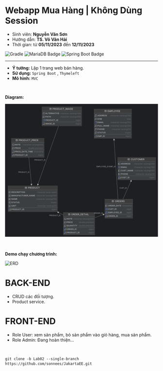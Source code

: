# Webapp Mua Hàng | Không Dùng Session 
- Sinh viên: **Nguyễn Văn Sơn**
- Hướng dẫn: **TS. Võ Văn Hải**
- Thời gian: từ **05/11/2023**  đến **12/11/2023**

![Gradle](https://img.shields.io/badge/Gradle-02303A.svg?style=for-the-badge&logo=Gradle&logoColor=black)
<img src="https://th.bing.com/th/id/R.d433e5db311d0fe02f52e4db3b5cc743?rik=sNF4YqL55B8yYQ&riu=http%3a%2f%2fh2database.com%2fhtml%2fimages%2fh2-logo-2.png&ehk=IBnDTb4FFDrxdQ3V3Pbd6ZLsqndsNau6X862s8MAijg%3d&risl=&pid=ImgRaw&r=0?style=for-the-badge&logo=mariadb&logoColor=black" alt="MariaDB Badge" height="28" width="100">
![Spring Boot Badge](https://img.shields.io/badge/Spring%20Boot-6DB33F?logo=springboot&logoColor=fff&style=for-the-badge)

  <hr>

- **Ý tưởng:** Lập 1 trang web bán hàng. <br>
- **Sử dụng:** `Spring Boot` , `Thymeleft` <br>
- **Mô hình:** `MVC` <br>
<br>

**Diagram:**

  ![ERD](/img/Diagram.png)

<br>

**Demo chạy chương trình:**

  ![ERD](/img/Lab06.gif)



# BACK-END
- CRUD các đối tượng.
- Product service.



# FRONT-END 
- Role User: xem sản phẩm, bỏ sản phẩm vào giỏ hàng, mua sản phẩm.<br>
- Role Admin: Đang hoàn thiện... <br>


<br>

```git
git clone -b Lab02 --single-branch https://github.com/sonnees/JakartaEE.git
```
 








